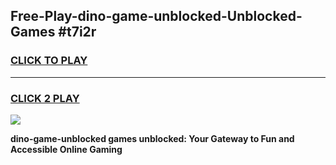
## Free-Play-dino-game-unblocked-Unblocked-Games #t7i2r
<h3>
<a href="https://news.freeplayer.one?title=dino-game-unblocked&ref=8M">CLICK TO PLAY</a></h3>
<hr>

<h3>
<a href="https://news.freeplayer.one?title=dino-game-unblocked&ref=8M">CLICK 2 PLAY</a>
  
</h3>

<a href="https://news.freeplayer.one?title=dino-game-unblocked&ref=8M"><img src="https://clearcache.store/games.png"></a>


**dino-game-unblocked games unblocked: Your Gateway to Fun and Accessible Online Gaming**
